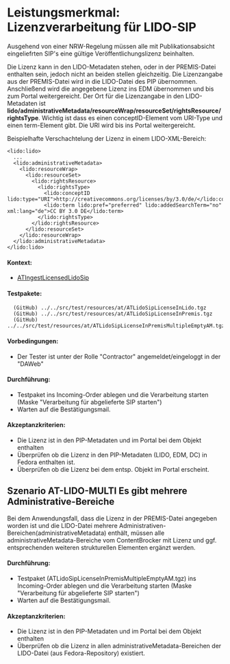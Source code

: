 # Leistungsmerkmal: Lizenzverarbeitung für LIDO-SIP

Ausgehend von einer NRW-Regelung müssen alle mit Publikationsabsicht eingeliefrten SIP's eine gültige Veröffentlichungslizenz beinhalten.

Die Lizenz kann in den LIDO-Metadaten stehen, oder in der PREMIS-Datei enthalten sein, jedoch nicht an beiden stellen gleichzeitig. Die Lizenzangabe aus der PREMIS-Datei wird in die LIDO-Datei des PIP übernommen. Anschließend wird die angegebene Lizenz ins EDM übernommen und bis zum Portal weitergereicht. Der Ort für die Lizenzangabe in den LIDO-Metadaten ist **lido/administrativeMetadata/resourceWrap/resourceSet/rightsResource/rightsType**. Wichtig ist dass es einen conceptID-Element vom URI-Type und einen term-Element gibt. Die URI wird bis ins Portal weitergereicht.


Beispielhafte Verschachtelung der Lizenz in einem LIDO-XML-Bereich:
```    
<lido:lido>  
  ...  
  <lido:administrativeMetadata>
    <lido:resourceWrap>
      <lido:resourceSet>
	    <lido:rightsResource>
          <lido:rightsType>
            <lido:conceptID lido:type="URI">http://creativecommons.org/licenses/by/3.0/de/</lido:conceptID>
            <lido:term lido:pref="preferred" lido:addedSearchTerm="no" xml:lang="de">CC BY 3.0 DE</lido:term>
          </lido:rightsType>
        </lido:rightsResource>
      </lido:resourceSet>
    </lido:resourceWrap>
  </lido:administrativeMetadata>
</lido:lido>
```

 
#### Kontext:

* [ATIngestLicensedLidoSip](../../test/java/de/uzk/hki/da/at/ATIngestLicensedLidoSip.java)


#### Testpakete:

```
  (GitHub) ../../src/test/resources/at/ATLidoSipLicenseInLido.tgz
  (GitHub) ../../src/test/resources/at/ATLidoSipLicenseInPremis.tgz
  (GitHub) ../../src/test/resources/at/ATLidoSipLicenseInPremisMultipleEmptyAM.tgz
```

#### Vorbedingungen:

* Der Tester ist unter der Rolle "Contractor" angemeldet/eingeloggt in der "DAWeb"

#### Durchführung:

* Testpaket ins Incoming-Order ablegen und die Verarbeitung starten (Maske "Verarbeitung für abgelieferte SIP starten")
* Warten auf die Bestätigungsmail.

#### Akzeptanzkriterien:
* Die Lizenz ist in den PIP-Metadaten und im Portal bei dem Objekt enthalten
* Überprüfen ob die Lizenz in den PIP-Metadaten (LIDO, EDM, DC) in Fedora enthalten ist.
* Überprüfen ob die Lizenz bei dem entsp. Objekt im Portal erscheint.


## Szenario AT-LIDO-MULTI Es gibt mehrere Administrative-Bereiche
Bei dem Anwendungsfall, dass die Lizenz in der PREMIS-Datei angegeben worden ist und die LIDO-Datei mehrere Administrativen-Bereichen(administrativeMetadata) enthält, müssen alle administrativeMetadata-Bereiche vom ContentBrocker mit Lizenz und ggf. entsprechenden weiteren strukturellen Elementen ergänzt werden.

#### Durchführung:

* Testpaket (ATLidoSipLicenseInPremisMultipleEmptyAM.tgz) ins Incoming-Order ablegen und die Verarbeitung starten (Maske "Verarbeitung für abgelieferte SIP starten")
* Warten auf die Bestätigungsmail.

#### Akzeptanzkriterien:
* Die Lizenz ist in den PIP-Metadaten und im Portal bei dem Objekt enthalten
* Überprüfen ob die Lizenz in allen administrativeMetadata-Bereichen der LIDO-Datei (aus Fedora-Repository) existiert.